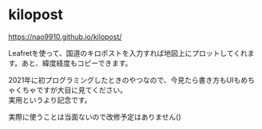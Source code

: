 # kilopost
https://nao9910.github.io/kilopost/

Leafretを使って、国道のキロポストを入力すれば地図上にプロットしてくれます。あと、緯度経度もコピーできます。<br>

2021年に初プログラミングしたときのやつなので、今見たら書き方もUIもめちゃくちゃですが大目に見てください。<br>
実用というより記念です。<br>

実際に使うことは当面ないので改修予定はありません()
